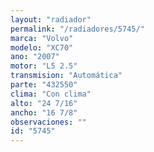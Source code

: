 ```yaml
---
layout: "radiador"
permalink: "/radiadores/5745/"
marca: "Volvo"
modelo: "XC70"
ano: "2007"
motor: "L5 2.5"
transmision: "Automática"
parte: "432550"
clima: "Con clima"
alto: "24 7/16"
ancho: "16 7/8"
observaciones: ""
id: "5745"
---
```


